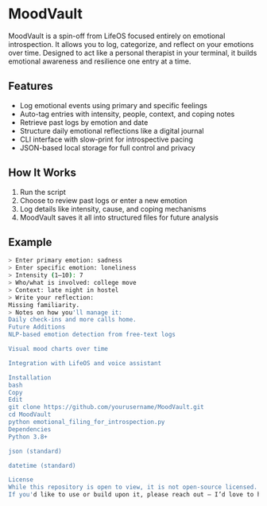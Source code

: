 # MoodVault

MoodVault is a spin-off from LifeOS focused entirely on emotional introspection. It allows you to log, categorize, and reflect on your emotions over time. Designed to act like a personal therapist in your terminal, it builds emotional awareness and resilience one entry at a time.

## Features

- Log emotional events using primary and specific feelings
- Auto-tag entries with intensity, people, context, and coping notes
- Retrieve past logs by emotion and date
- Structure daily emotional reflections like a digital journal
- CLI interface with slow-print for introspective pacing
- JSON-based local storage for full control and privacy

## How It Works

1. Run the script
2. Choose to review past logs or enter a new emotion
3. Log details like intensity, cause, and coping mechanisms
4. MoodVault saves it all into structured files for future analysis

## Example

```bash
> Enter primary emotion: sadness
> Enter specific emotion: loneliness
> Intensity (1–10): 7
> Who/what is involved: college move
> Context: late night in hostel
> Write your reflection:
Missing familiarity.
> Notes on how you'll manage it:
Daily check-ins and more calls home.
Future Additions
NLP-based emotion detection from free-text logs

Visual mood charts over time

Integration with LifeOS and voice assistant

Installation
bash
Copy
Edit
git clone https://github.com/yourusername/MoodVault.git
cd MoodVault
python emotional_filing_for_introspection.py
Dependencies
Python 3.8+

json (standard)

datetime (standard)

License
While this repository is open to view, it is not open-source licensed.
If you'd like to use or build upon it, please reach out — I’d love to hear how you're using it!
